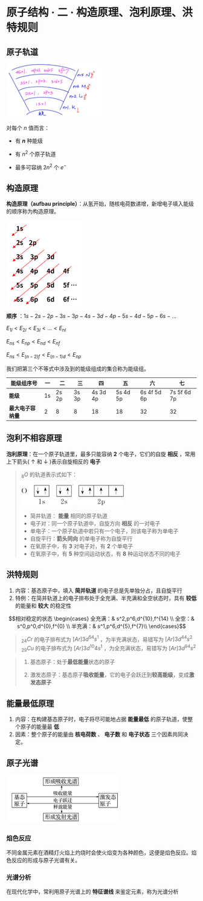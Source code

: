 # 原子结构 · 二 · 构造原理、泡利原理、洪特规则

## 原子轨道

<img title="" src="images/2.1.png" alt="" width="250" data-align="left">

对每个 $n$ 值而言：

- 有 **$n$** 种能级

- 有 $n^2$ 个原子轨道

- 最多可容纳 $2n^2$ 个 $e^-$

## 构造原理

**构造原理（aufbau principle）**：从氢开始，随核电荷数递增，新增电子填入能级的顺序称为构造原理。

<img title="" src="images/2.2.png" alt="" width="200">

**顺序** ：$1s - 2s - 2p - 3s -  3p - 4s - 3d - 4p - 5s - 4d - 5p - 6s - ...$

${\displaystyle E_{1l}<E_{2l}<E_{3l}<...<E_{nl}}$

${\displaystyle E_{ns}<E_{np}<E_{nd}<E_{nf}}$

${\displaystyle E_{ns}<E_{(n-2)f}<E_{(n-1)d}<E_{np}}$

我们把第三个不等式中涉及到的能级组成的集合称为能级组。

| 能级组序号       | 一   | 二     | 三     | 四        | 五        | 六           | 七           |
| ----------- | --- | ----- | ----- | -------- | -------- | ----------- | ----------- |
| **能级**      | 1s  | 2s 2p | 3s 3p | 4s 3d 4p | 5s 4d 5p | 6s 4f 5d 6p | 7s 5f 6d 7p |
| **最大电子容纳量** | 2   | 8     | 8     | 18       | 18       | 32          | 32          |

## 泡利不相容原理

**泡利原理**：在一个原子轨道里，最多只能容纳  **2**  个电子，它们的自旋  **相反** ，常用上下箭头( ↑ 和 ↓ )表示自旋相反的  **电子**  

> $_8O$ 的轨道表示式如下：
> 
> <img title="" src="images/2.3.png" alt="" width="271">
> 
> - 简并轨道： **能量** 相同的原子轨道
> - 电子对：同一个原子轨道中，自旋方向  **相反**  的一对电子
> - 单电子：一个原子轨道中若只有一个电子，则该电子称为单电子
> - 自旋平行：**箭头同向**  的单电子称为自旋平行
> - 在氧原子中，有  **3**  对电子对，有  **2**  个单电子
> - 在氧原子中，有  **5**  种空间运动状态，有  **8**  种运动状态不同的电子

## 洪特规则

1. 内容：基态原子中，填入  **简并轨道**  的电子总是先单独分占，且自旋平行
2. 特例：在简并轨道上的电子排布处于全充满、半充满和全空状态时，具有  **较低** 的能量和  **较大** 的稳定性

$$相对稳定的状态   \begin{cases}
全充满：& s^2,p^6,d^{10},f^{14} \\
全空：& s^0,p^0,d^{0},f^{0} \\
半充满：& s^1,p^6,d^{5},f^{7}\\
\end{cases}$$

> $_{24}Cr$ 的电子排布式为  $[Ar]3d^54s^1$  ，为半充满状态，易错写为 $[Ar]3d^44s^2$
> $_{29}Cu$ 的电子排布式为  $[Ar]3d^{10}4s^1$  ，为全充满状态，易错写为 $[Ar]3d^94s^2$

> 1. 基态原子：处于**最低能量**状态的原子
> 
> 2. 激发态原子：基态原子**吸收能量**，它的电子会跃迁到**较高能级**，变成**激发态原子**

## 能量最低原理

1. 内容：在构建基态原子时，电子将尽可能地占据  **能量最低**  的原子轨道，使整个原子的能量最  **低** 
2. 因素：整个原子的能量由  **核电荷数**  、  **电子数**  和  **电子状态**  三个因素共同决定。

## 原子光谱

<img title="" src="images/2.4.png" alt="" width="300">

### 焰色反应

不同金属元素在酒精灯火焰上灼烧时会使火焰变为各种颜色，这便是焰色反应。焰色反应的形成与原子光谱有关。

### 光谱分析

在现代化学中，常利用原子光谱上的  **特征谱线**  来鉴定元素，称为光谱分析